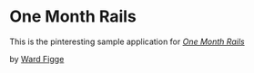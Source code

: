  # One Month Rails

 This is the pinteresting sample application for
 [*One Month Rails*](http://onemonthrails.com)

 by [Ward Figge](http://mattangriffel.com)
 